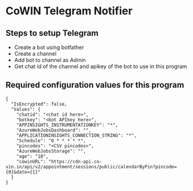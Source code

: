 # CoWIN Telegram Notifier
## Steps to setup Telegram 
- Create a bot using botfather
- Create a channel
- Add bot to channel as Admin
- Get chat id of the channel and apikey of the bot to use in this program

## Required configuration values for this program
```
{
  "IsEncrypted": false,
  "Values": {
    "chatid": "<chat id here>",
    "botkey": "<bot APIkey here>",
    "APPINSIGHTS_INSTRUMENTATIONKEY": "*",
    "AzureWebJobsDashboard": "",
    "APPLICATIONINSIGHTS_CONNECTION_STRING": "*",
    "Schedule": "0 * * * * *",
    "pincodes": "<CSV pincodes>",
    "AzureWebJobsStorage": "",
    "age": "18",
    "cowinURL": "https://cdn-api.co-vin.in/api/v2/appointment/sessions/public/calendarByPin?pincode={0}&date={1}"
  }
}
```

